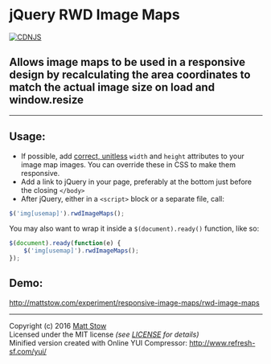 # jQuery RWD Image Maps
[![CDNJS](https://img.shields.io/cdnjs/v/jQuery-rwdImageMaps.svg)](https://cdnjs.com/libraries/jQuery-rwdImageMaps)

## Allows image maps to be used in a responsive design by recalculating the area coordinates to match the actual image size on load and window.resize

---

## Usage:

* If possible, add [correct, unitless](http://dev.w3.org/html5/markup/img) `width` and `height` attributes to your image map images. You can override these in CSS to make them responsive.
* Add a link to jQuery in your page, preferably at the bottom just before the closing `</body>`
* After jQuery, either in a `<script>` block or a separate file, call:

```js
$('img[usemap]').rwdImageMaps();
```

You may also want to wrap it inside a `$(document).ready()` function, like so:

```js
$(document).ready(function(e) {
    $('img[usemap]').rwdImageMaps();
});
```

## Demo:

http://mattstow.com/experiment/responsive-image-maps/rwd-image-maps

---

Copyright (c) 2016 [Matt Stow](http://mattstow.com)  
Licensed under the MIT license *(see [LICENSE](https://github.com/stowball/jQuery-rwdImageMaps/blob/master/LICENSE) for details)*  
Minified version created with Online YUI Compressor: http://www.refresh-sf.com/yui/
